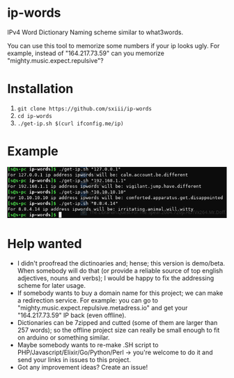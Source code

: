 # ip-words
IPv4 Word Dictionary Naming scheme similar to what3words. 

You can use this tool to memorize some numbers if your ip looks ugly. For example, instead of "164.217.73.59" can you memorize "mighty.music.expect.repulsive"?

# Installation
1) `git clone https://github.com/sxiii/ip-words`
2) `cd ip-words`
3) `./get-ip.sh $(curl ifconfig.me/ip)`

# Example
![Img](https://github.com/sxiii/ip-words/blob/master/ip.png?raw=true)

# Help wanted
* I didn't proofread the dictinoaries and; hense; this version is demo/beta. When somebody will do that (or provide a reliable source of top english adjectives, nouns and verbs); I would be happy to fix the addressing scheme for later usage.
* If somebody wants to buy a domain name for this project; we can make a redirection service. For example: you can go to "mighty.music.expect.repulsive.metadress.io" and get your "164.217.73.59" IP back (even offline).
* Dictionaries can be 7zipped and cutted (some of them are larger than 257 words); so the offline project size can really be small enough to fit on arduino or something similar.
* Maybe somebody wants to re-make .SH script to PHP/Javascript/Elixir/Go/Python/Perl -> you're welcome to do it and send your links in issues to this project.
* Got any improvement ideas? Create an issue!
